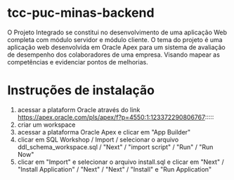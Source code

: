 # tcc-puc-minas-backend
O Projeto Integrado se constitui no desenvolvimento de uma aplicação Web completa com módulo servidor e módulo cliente. O tema do projeto é uma aplicação web desenvolvida em Oracle Apex para um sistema de avaliação de desempenho dos colaboradores de uma empresa. Visando mapear as competências e evidenciar pontos de melhorias.


# Instruções de instalação
1) acessar a plataform Oracle através do link https://apex.oracle.com/pls/apex/f?p=4550:1:123372290806767:::::
2) criar um workspace
3) acessar a plataforma Oracle Apex e clicar em "App Builder"
4) clicar em SQL Workshop / Import / selecionar o arquivo ddl_schema_workspace.sql / "Next" / "import script" / "Run" / "Run Now" 
5) clicar em "Import" e selecionar o arquivo install.sql e clicar em "Next" / "Install Application" / "Next" / "Next" / "Install" e "Run Application"

